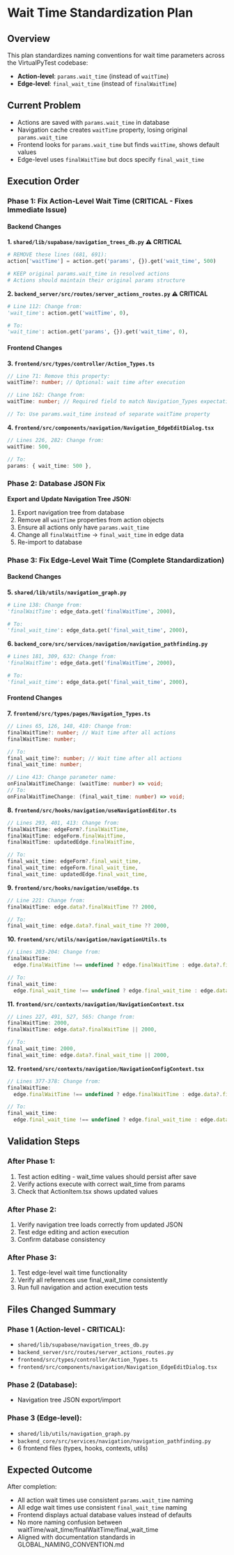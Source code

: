 # Wait Time Standardization Plan

## Overview
This plan standardizes naming conventions for wait time parameters across the VirtualPyTest codebase:
- **Action-level**: `params.wait_time` (instead of `waitTime`)
- **Edge-level**: `final_wait_time` (instead of `finalWaitTime`)

## Current Problem
- Actions are saved with `params.wait_time` in database
- Navigation cache creates `waitTime` property, losing original `params.wait_time`
- Frontend looks for `params.wait_time` but finds `waitTime`, shows default values
- Edge-level uses `finalWaitTime` but docs specify `final_wait_time`

## Execution Order

### Phase 1: Fix Action-Level Wait Time (CRITICAL - Fixes Immediate Issue)

#### Backend Changes

**1. `shared/lib/supabase/navigation_trees_db.py` ⚠️ CRITICAL**
```python
# REMOVE these lines (681, 691):
action['waitTime'] = action.get('params', {}).get('wait_time', 500)

# KEEP original params.wait_time in resolved actions
# Actions should maintain their original params structure
```

**2. `backend_server/src/routes/server_actions_routes.py` ⚠️ CRITICAL**
```python
# Line 112: Change from:
'wait_time': action.get('waitTime', 0),

# To:
'wait_time': action.get('params', {}).get('wait_time', 0),
```

#### Frontend Changes

**3. `frontend/src/types/controller/Action_Types.ts`**
```typescript
// Line 71: Remove this property:
waitTime?: number; // Optional: wait time after execution

// Line 162: Change from:
waitTime: number; // Required field to match Navigation_Types expectation

// To: Use params.wait_time instead of separate waitTime property
```

**4. `frontend/src/components/navigation/Navigation_EdgeEditDialog.tsx`**
```typescript
// Lines 226, 282: Change from:
waitTime: 500,

// To:
params: { wait_time: 500 },
```

### Phase 2: Database JSON Fix

**Export and Update Navigation Tree JSON:**
1. Export navigation tree from database
2. Remove all `waitTime` properties from action objects
3. Ensure all actions only have `params.wait_time`
4. Change all `finalWaitTime` → `final_wait_time` in edge data
5. Re-import to database

### Phase 3: Fix Edge-Level Wait Time (Complete Standardization)

#### Backend Changes

**5. `shared/lib/utils/navigation_graph.py`**
```python
# Line 138: Change from:
'finalWaitTime': edge_data.get('finalWaitTime', 2000),

# To:
'final_wait_time': edge_data.get('final_wait_time', 2000),
```

**6. `backend_core/src/services/navigation/navigation_pathfinding.py`**
```python
# Lines 181, 309, 632: Change from:
'finalWaitTime': edge_data.get('finalWaitTime', 2000),

# To:
'final_wait_time': edge_data.get('final_wait_time', 2000),
```

#### Frontend Changes

**7. `frontend/src/types/pages/Navigation_Types.ts`**
```typescript
// Lines 65, 126, 148, 410: Change from:
finalWaitTime?: number; // Wait time after all actions
finalWaitTime: number;

// To:
final_wait_time?: number; // Wait time after all actions
final_wait_time: number;

// Line 413: Change parameter name:
onFinalWaitTimeChange: (waitTime: number) => void;
// To:
onFinalWaitTimeChange: (final_wait_time: number) => void;
```

**8. `frontend/src/hooks/navigation/useNavigationEditor.ts`**
```typescript
// Lines 293, 401, 413: Change from:
finalWaitTime: edgeForm?.finalWaitTime,
finalWaitTime: edgeForm.finalWaitTime,
finalWaitTime: updatedEdge.finalWaitTime,

// To:
final_wait_time: edgeForm?.final_wait_time,
final_wait_time: edgeForm.final_wait_time,
final_wait_time: updatedEdge.final_wait_time,
```

**9. `frontend/src/hooks/navigation/useEdge.ts`**
```typescript
// Line 221: Change from:
finalWaitTime: edge.data?.finalWaitTime ?? 2000,

// To:
final_wait_time: edge.data?.final_wait_time ?? 2000,
```

**10. `frontend/src/utils/navigation/navigationUtils.ts`**
```typescript
// Lines 203-204: Change from:
finalWaitTime:
  edge.finalWaitTime !== undefined ? edge.finalWaitTime : edge.data?.finalWaitTime,

// To:
final_wait_time:
  edge.final_wait_time !== undefined ? edge.final_wait_time : edge.data?.final_wait_time,
```

**11. `frontend/src/contexts/navigation/NavigationContext.tsx`**
```typescript
// Lines 227, 491, 527, 565: Change from:
finalWaitTime: 2000,
finalWaitTime: edge.data?.finalWaitTime || 2000,

// To:
final_wait_time: 2000,
final_wait_time: edge.data?.final_wait_time || 2000,
```

**12. `frontend/src/contexts/navigation/NavigationConfigContext.tsx`**
```typescript
// Lines 377-378: Change from:
finalWaitTime:
  edge.finalWaitTime !== undefined ? edge.finalWaitTime : edge.data?.finalWaitTime,

// To:
final_wait_time:
  edge.final_wait_time !== undefined ? edge.final_wait_time : edge.data?.final_wait_time,
```

## Validation Steps

### After Phase 1:
1. Test action editing - wait_time values should persist after save
2. Verify actions execute with correct wait_time from params
3. Check that ActionItem.tsx shows updated values

### After Phase 2:
1. Verify navigation tree loads correctly from updated JSON
2. Test edge editing and action execution
3. Confirm database consistency

### After Phase 3:
1. Test edge-level wait time functionality
2. Verify all references use final_wait_time consistently
3. Run full navigation and action execution tests

## Files Changed Summary

### Phase 1 (Action-level - CRITICAL):
- `shared/lib/supabase/navigation_trees_db.py`
- `backend_server/src/routes/server_actions_routes.py`
- `frontend/src/types/controller/Action_Types.ts`
- `frontend/src/components/navigation/Navigation_EdgeEditDialog.tsx`

### Phase 2 (Database):
- Navigation tree JSON export/import

### Phase 3 (Edge-level):
- `shared/lib/utils/navigation_graph.py`
- `backend_core/src/services/navigation/navigation_pathfinding.py`
- 6 frontend files (types, hooks, contexts, utils)

## Expected Outcome

After completion:
- All action wait times use consistent `params.wait_time` naming
- All edge wait times use consistent `final_wait_time` naming
- Frontend displays actual database values instead of defaults
- No more naming confusion between waitTime/wait_time/finalWaitTime/final_wait_time
- Aligned with documentation standards in GLOBAL_NAMING_CONVENTION.md 